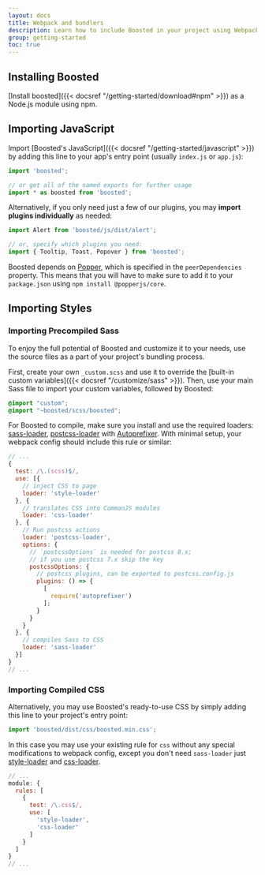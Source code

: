 ```yaml
---
layout: docs
title: Webpack and bundlers
description: Learn how to include Boosted in your project using Webpack or other bundlers.
group: getting-started
toc: true
---
```


## Installing Boosted

[Install boosted]({{< docsref "/getting-started/download#npm" >}}) as a Node.js module using npm.

## Importing JavaScript

Import [Boosted's JavaScript]({{< docsref "/getting-started/javascript" >}}) by adding this line to your app's entry point (usually `index.js` or `app.js`):

<!-- eslint-skip -->
```js
import 'boosted';

// or get all of the named exports for further usage
import * as boosted from 'boosted';
```

Alternatively, if you only need just a few of our plugins, you may **import plugins individually** as needed:

<!-- eslint-skip -->
```js
import Alert from 'boosted/js/dist/alert';

// or, specify which plugins you need:
import { Tooltip, Toast, Popover } from 'boosted';
```

Boosted depends on [Popper](https://popper.js.org/), which is specified in the `peerDependencies` property.
This means that you will have to make sure to add it to your `package.json` using `npm install @popperjs/core`.

## Importing Styles

### Importing Precompiled Sass

To enjoy the full potential of Boosted and customize it to your needs, use the source files as a part of your project's bundling process.

First, create your own `_custom.scss` and use it to override the [built-in custom variables]({{< docsref "/customize/sass" >}}). Then, use your main Sass file to import your custom variables, followed by Boosted:

```scss
@import "custom";
@import "~boosted/scss/boosted";
```

For Boosted to compile, make sure you install and use the required loaders: [sass-loader](https://github.com/webpack-contrib/sass-loader), [postcss-loader](https://github.com/webpack-contrib/postcss-loader) with [Autoprefixer](https://github.com/postcss/autoprefixer#webpack). With minimal setup, your webpack config should include this rule or similar:

<!-- eslint-skip -->
```js
// ...
{
  test: /\.(scss)$/,
  use: [{
    // inject CSS to page
    loader: 'style-loader'
  }, {
    // translates CSS into CommonJS modules
    loader: 'css-loader'
  }, {
    // Run postcss actions
    loader: 'postcss-loader',
    options: {
      // `postcssOptions` is needed for postcss 8.x;
      // if you use postcss 7.x skip the key
      postcssOptions: {
        // postcss plugins, can be exported to postcss.config.js
        plugins: () => {
          [
            require('autoprefixer')
          ];
        }
      }
    }
  }, {
    // compiles Sass to CSS
    loader: 'sass-loader'
  }]
}
// ...
```

### Importing Compiled CSS

Alternatively, you may use Boosted's ready-to-use CSS by simply adding this line to your project's entry point:

<!-- eslint-skip -->
```js
import 'boosted/dist/css/boosted.min.css';
```

In this case you may use your existing rule for `css` without any special modifications to webpack config, except you don't need `sass-loader` just [style-loader](https://github.com/webpack-contrib/style-loader) and [css-loader](https://github.com/webpack-contrib/css-loader).

```js
// ...
module: {
  rules: [
    {
      test: /\.css$/,
      use: [
        'style-loader',
        'css-loader'
      ]
    }
  ]
}
// ...
```
